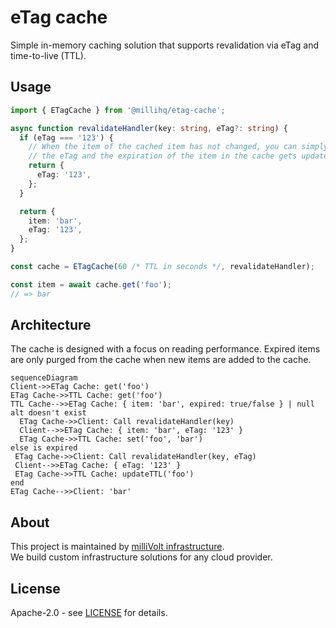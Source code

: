 # eTag cache

Simple in-memory caching solution that supports revalidation via eTag and time-to-live (TTL).

## Usage

```ts
import { ETagCache } from '@millihq/etag-cache';

async function revalidateHandler(key: string, eTag?: string) {
  if (eTag === '123') {
    // When the item of the cached item has not changed, you can simply return
    // the eTag and the expiration of the item in the cache gets updated.
    return {
      eTag: '123',
    };
  }

  return {
    item: 'bar',
    eTag: '123',
  };
}

const cache = ETagCache(60 /* TTL in seconds */, revalidateHandler);

const item = await cache.get('foo');
// => bar
```

## Architecture

The cache is designed with a focus on reading performance.
Expired items are only purged from the cache when new items are added to the cache.

```mermaid
sequenceDiagram
Client->>ETag Cache: get('foo')
ETag Cache->>TTL Cache: get('foo')
TTL Cache-->>ETag Cache: { item: 'bar', expired: true/false } | null
alt doesn't exist
  ETag Cache->>Client: Call revalidateHandler(key)
  Client-->>ETag Cache: { item: 'bar', eTag: '123' }
  ETag Cache->>TTL Cache: set('foo', 'bar')
else is expired
 ETag Cache->>Client: Call revalidateHandler(key, eTag)
 Client-->>ETag Cache: { eTag: '123' }
 ETag Cache->>TTL Cache: updateTTL('foo')
end
ETag Cache-->>Client: 'bar'
```

## About

This project is maintained by [milliVolt infrastructure](https://milli.is).  
We build custom infrastructure solutions for any cloud provider.

## License

Apache-2.0 - see [LICENSE](https://github.com/milliHQ/pixel/tree/main/LICENSE) for details.
